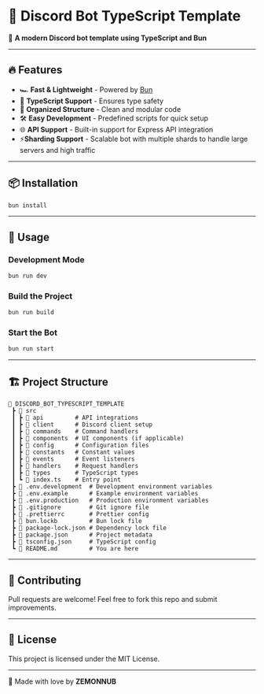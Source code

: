 # 📜 Discord Bot TypeScript Template

🚀 **A modern Discord bot template using TypeScript and Bun**

---

## 🔥 Features

- 🏎 **Fast & Lightweight** - Powered by [Bun](https://bun.sh/)
- 🔧 **TypeScript Support** - Ensures type safety
- 📂 **Organized Structure** - Clean and modular code
- 🛠 **Easy Development** - Predefined scripts for quick setup
- 🌐 **API Support** - Built-in support for Express API integration
- ⚡**Sharding Support** - Scalable bot with multiple shards to handle large servers and high traffic

---

## 📦 Installation

```sh
bun install
```

---

## 🚀 Usage

### Development Mode

```sh
bun run dev
```

### Build the Project

```sh
bun run build
```

### Start the Bot

```sh
bun run start
```

---

## 🏗 Project Structure

```
📂 DISCORD_BOT_TYPESCRIPT_TEMPLATE
 ┣ 📂 src
 ┃ ┣ 📂 api         # API integrations
 ┃ ┣ 📂 client      # Discord client setup
 ┃ ┣ 📂 commands    # Command handlers
 ┃ ┣ 📂 components  # UI components (if applicable)
 ┃ ┣ 📂 config      # Configuration files
 ┃ ┣ 📂 constants   # Constant values
 ┃ ┣ 📂 events      # Event listeners
 ┃ ┣ 📂 handlers    # Request handlers
 ┃ ┣ 📂 types       # TypeScript types
 ┃ ┗ 📜 index.ts    # Entry point
 ┣ 📜 .env.development  # Development environment variables
 ┣ 📜 .env.example      # Example environment variables
 ┣ 📜 .env.production   # Production environment variables
 ┣ 📜 .gitignore        # Git ignore file
 ┣ 📜 .prettierrc       # Prettier config
 ┣ 📜 bun.lockb         # Bun lock file
 ┣ 📜 package-lock.json # Dependency lock file
 ┣ 📜 package.json      # Project metadata
 ┣ 📜 tsconfig.json     # TypeScript config
 ┗ 📜 README.md         # You are here
```

---

## 🌟 Contributing

Pull requests are welcome! Feel free to fork this repo and submit improvements.

---

## 📜 License

This project is licensed under the MIT License.

---

💙 Made with love by **ZEMONNUB**

